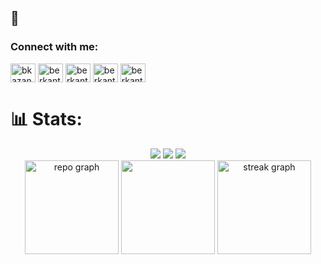 ## 👋

<h3 align="left">Connect with me:</h3>
<p align="left">
<a href="https://twitter.com/bkazangirler" target="blank"><img align="center" src="https://raw.githubusercontent.com/rahuldkjain/github-profile-readme-generator/master/src/images/icons/Social/twitter.svg" alt="bkazangirler" height="30" width="40" /></a>
<a href="https://linkedin.com/in/berkant-kazangirler" target="blank"><img align="center" src="https://raw.githubusercontent.com/rahuldkjain/github-profile-readme-generator/master/src/images/icons/Social/linked-in-alt.svg" alt="berkantkazangirler" height="30" width="40" /></a>
<a href="https://kaggle.com/berkantkazangirler" target="blank"><img align="center" src="https://raw.githubusercontent.com/rahuldkjain/github-profile-readme-generator/master/src/images/icons/Social/kaggle.svg" alt="berkantkazangirler" height="30" width="40" /></a>
<a href="https://instagram.com/berkantkazangirler" target="blank"><img align="center" src="https://raw.githubusercontent.com/rahuldkjain/github-profile-readme-generator/master/src/images/icons/Social/instagram.svg" alt="berkantkazangirler" height="30" width="40" /></a>
<a href="https://www.behance.net/berkantkazangirler" target="blank"><img align="center" src="https://raw.githubusercontent.com/rahuldkjain/github-profile-readme-generator/master/src/images/icons/Social/behance.svg" alt="berkantkazangirler" height="30" width="40" /></a>
</p>

# 📊 Stats:
<div align="center">
  <div align="center">
    <img src="https://img.shields.io/badge/%20Projects-21-blue?labelColor=24292e" />
    <img src="https://img.shields.io/badge/Awards%20%20-2-blue?labelColor=24292e" />
    <img src="https://img.shields.io/badge/Earned%20Certificates-27-blue?labelColor=24292e" />
  </div>
  <img src="https://github-readme-stats.vercel.app/api?username=berkantkazangirler&theme=github_dark&hide_border=true&border_radius=10&include_all_commits=false&count_private=false" height="150" alt="repo graph" />
  <img src="https://github-readme-stats.vercel.app/api/top-langs/?username=berkantkazangirler&theme=github_dark&hide_border=true&border_radius=10&include_all_commits=false&count_private=false&layout=compact" height="150 alt="languages graph" />
  <img src="https://streak-stats.demolab.com?user=berkantkazangirler&locale=en&mode=weekly&theme=github_dark&hide_border=true&border_radius=10&date_format=n/j[/Y]" height="150" alt="streak graph" />
</div>
